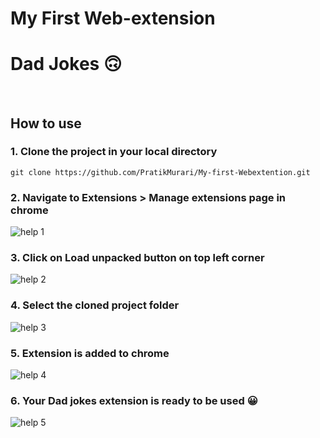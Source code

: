 # My First Web-extension
# Dad Jokes 🙃
&nbsp;
## How to use
### 1. Clone the project in your local directory
``` git clone https://github.com/PratikMurari/My-first-Webextention.git ```

### 2. Navigate to Extensions > Manage extensions page in chrome
<img src="./help-1.png" alt="help 1"/>

### 3. Click on Load unpacked button on top left corner
<img src="./help-2.png" alt="help 2"/>

### 4. Select the cloned project folder
<img src="./help-3.png" alt="help 3"/>

### 5. Extension is added to chrome
<img src="./help-4.png" alt="help 4"/>

### 6. Your Dad jokes extension is ready to be used 😀
<img src="./help-5.png" alt="help 5"/>